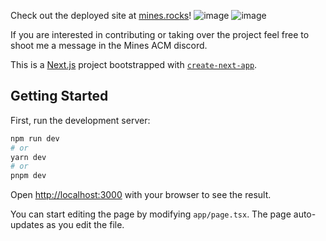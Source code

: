 Check out the deployed site at [mines.rocks](mines.rocks)! 
![image](https://github.com/shanecranor/mines-rocks/assets/70922464/8402f3a9-6767-4992-bbbc-8d7d8d48997d)
![image](https://github.com/shanecranor/mines-rocks/assets/70922464/d23d89e2-4f00-4104-ae5e-26a59f3f0e62)

If you are interested in contributing or taking over the project feel free to shoot me a message in the Mines ACM discord.

This is a [Next.js](https://nextjs.org/) project bootstrapped with [`create-next-app`](https://github.com/vercel/next.js/tree/canary/packages/create-next-app).

## Getting Started

First, run the development server:

```bash
npm run dev
# or
yarn dev
# or
pnpm dev
```

Open [http://localhost:3000](http://localhost:3000) with your browser to see the result.

You can start editing the page by modifying `app/page.tsx`. The page auto-updates as you edit the file.



